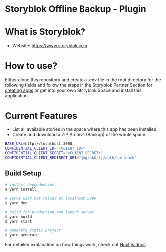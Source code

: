 # Storyblok Offline Backup - Plugin

# What is Storyblok?
* Website: https://www.storyblok.com

# How to use?
Either clone this repository and create a .env file in the root directory for the following fields and follow the steps in the Storyblok Partner Section for [creating apps](https://www.storyblok.com/tp/how-to-create-custom-app-for-storyblok-with-nuxt-js-and-oauth2) 
or get into your own Storyblok Space and install this application.

# Current Features
- List all available stories in the space where this app has been installed
- Create and download a ZIP Archive (Backup) of the whole space. 

```bash
BASE_URL=http://localhost:3000
CONFIDENTIAL_CLIENT_ID="<CLIENT_ID>"
CONFIDENTIAL_CLIENT_SECRET="<CLIENT_SECRET>"
CONFIDENTIAL_CLIENT_REDIRECT_URI="{ngrokUrl}/auth/callback"
```

## Build Setup

```bash
# install dependencies
$ yarn install

# serve with hot reload at localhost:3000
$ yarn dev

# build for production and launch server
$ yarn build
$ yarn start

# generate static project
$ yarn generate
```

For detailed explanation on how things work, check out [Nuxt.js docs](https://nuxtjs.org).
